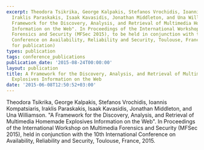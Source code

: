 ```yaml
---
excerpt: Theodora Tsikrika, George Kalpakis, Stefanos Vrochidis, Ioannis Kompatsiaris,
  Iraklis Paraskakis, Isaak Kavasidis, Jonathan Middleton, and Una Williamson. "A
  Framework for the Discovery, Analysis, and Retrieval of Multimedia Homemade Explosives
  Information on the Web". In Proceedings of the International Workshop on Multimedia
  Forensics and Security (MFSec 2015), to be held in conjunction with the 10th International
  Conference on Availability, Reliability and Security, Toulouse, France, 2015. (accepted
  for publication)
types: publication
tags: conference_publications
publication_date: '2015-08-24T00:00:00'
layout: publication
title: A Framework for the Discovery, Analysis, and Retrieval of Multimedia Homemade
  Explosives Information on the Web
date: '2015-06-08T12:50:52+03:00'
---
```

<p>Theodora Tsikrika, George Kalpakis, Stefanos Vrochidis, Ioannis Kompatsiaris, Iraklis Paraskakis, Isaak Kavasidis, Jonathan Middleton, and Una Williamson. "A Framework for the Discovery, Analysis, and Retrieval of Multimedia Homemade Explosives Information on the Web". In Proceedings of the International Workshop on Multimedia Forensics and Security (MFSec 2015), held in conjunction with the 10th International Conference on Availability, Reliability and Security, Toulouse, France, 2015.&nbsp;</p>

